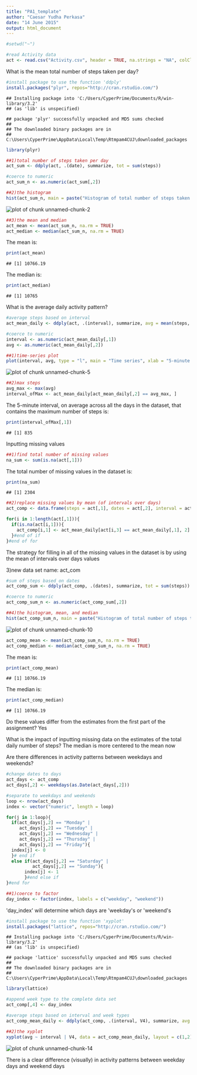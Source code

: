```yaml
---
title: "PA1_template"
author: "Caesar Yudha Perkasa"
date: "14 June 2015"
output: html_document
---
```



```r
#setwd("~")

#read Activity data
act <- read.csv("Activity.csv", header = TRUE, na.strings = "NA", colClasses = c("numeric", "character", "numeric"))
```


What is the mean total number of steps taken per day?


```r
#install package to use the function 'ddply'
install.packages("plyr", repos="http://cran.rstudio.com/")
```

```
## Installing package into 'C:/Users/CyperPrime/Documents/R/win-library/3.2'
## (as 'lib' is unspecified)
```

```
## package 'plyr' successfully unpacked and MD5 sums checked
## 
## The downloaded binary packages are in
## 	C:\Users\CyperPrime\AppData\Local\Temp\Rtmpam4CUJ\downloaded_packages
```

```r
library(plyr)

##1)total number of steps taken per day
act_sum <- ddply(act, .(date), summarize, tot = sum(steps))

#coerce to numeric
act_sum_n <- as.numeric(act_sum[,2])

##2)the histogram
hist(act_sum_n, main = paste("Histogram of total number of steps taken each day"), xlab = "total number of steps taken each day")
```

![plot of chunk unnamed-chunk-2](figure/unnamed-chunk-2-1.png) 

```r
##3)the mean and median
act_mean <- mean(act_sum_n, na.rm = TRUE)
act_median <- median(act_sum_n, na.rm = TRUE)
```

The mean is:

```r
print(act_mean)
```

```
## [1] 10766.19
```

The median is:

```r
print(act_median)
```

```
## [1] 10765
```


What is the average daily activity pattern?


```r
#average steps based on interval
act_mean_daily <- ddply(act, .(interval), summarize, avg = mean(steps, na.rm = TRUE))

#coerce to numeric
interval <- as.numeric(act_mean_daily[,1])
avg <- as.numeric(act_mean_daily[,2])

##1)time-series plot
plot(interval, avg, type = "l", main = "Time series", xlab = "5-minute interval", ylab = "Average number of steps taken")
```

![plot of chunk unnamed-chunk-5](figure/unnamed-chunk-5-1.png) 

```r
##2)max steps
avg_max <- max(avg)
interval_ofMax <- act_mean_daily[act_mean_daily[,2] == avg_max, ]
```

The 5-minute interval, on average across all the days in the dataset, that contains the maximum number of steps is:

```r
print(interval_ofMax[,1])
```

```
## [1] 835
```


Inputting missing values


```r
##1)find total number of missing values
na_sum <- sum(is.na(act[,1]))
```

The total number of missing values in the dataset is:

```r
print(na_sum)
```

```
## [1] 2304
```


```r
##2)replace missing values by mean (of intervals over days)
act_comp <- data.frame(steps = act[,1], dates = act[,2], interval = act[,3])

for(i in 1:length(act[,1])){
  if(is.na(act[i,1])){
    act_comp[i,1] <- act_mean_daily[act[i,3] == act_mean_daily[,1], 2]
  }#end of if
}#end of for
```

The strategy for filling in all of the missing values in the dataset is by using the mean of intervals over days values

3)new data set name: act_com


```r
#sum of steps based on dates
act_comp_sum <- ddply(act_comp, .(dates), summarize, tot = sum(steps))

#coerce to numeric
act_comp_sum_n <- as.numeric(act_comp_sum[,2])

##4)the histogram, mean, and median
hist(act_comp_sum_n, main = paste("Histogram of total number of steps taken each day"), xlab = "total number of steps taken each day after missing values were imputed")
```

![plot of chunk unnamed-chunk-10](figure/unnamed-chunk-10-1.png) 

```r
act_comp_mean <- mean(act_comp_sum_n, na.rm = TRUE)
act_comp_median <- median(act_comp_sum_n, na.rm = TRUE)
```

The mean is:

```r
print(act_comp_mean)
```

```
## [1] 10766.19
```

The median is:

```r
print(act_comp_median)
```

```
## [1] 10766.19
```

Do these values differ from the estimates from the first part of the assignment?
Yes 

What is the impact of inputting missing data on the estimates of the total daily number of steps?
The median is more centered to the mean now


Are there differences in activity patterns between weekdays and weekends?


```r
#change dates to days
act_days <- act_comp
act_days[,2] <- weekdays(as.Date(act_days[,2]))

#separate to weekdays and weekends
loop <- nrow(act_days)
index <- vector("numeric", length = loop)

for(j in 1:loop){
  if(act_days[j,2] == "Monday" |
     act_days[j,2] == "Tuesday" |
     act_days[j,2] == "Wednesday" |
     act_days[j,2] == "Thursday" |
     act_days[j,2] == "Friday"){
  index[j] <- 0
  }# end if
  else if(act_days[j,2] == "Saturday" |
          act_days[j,2] == "Sunday"){
       index[j] <- 1
       }#end else if
}#end for

##1)coerce to factor
day_index <- factor(index, labels = c("weekday", "weekend"))
```

'day_index' will determine which days are 'weekday's or 'weekend's


```r
#install package to use the function 'xyplot'
install.packages("lattice", repos="http://cran.rstudio.com/")
```

```
## Installing package into 'C:/Users/CyperPrime/Documents/R/win-library/3.2'
## (as 'lib' is unspecified)
```

```
## package 'lattice' successfully unpacked and MD5 sums checked
## 
## The downloaded binary packages are in
## 	C:\Users\CyperPrime\AppData\Local\Temp\Rtmpam4CUJ\downloaded_packages
```

```r
library(lattice)

#append week type to the complete data set
act_comp[,4] <- day_index

#average steps based on interval and week types
act_comp_mean_daily <- ddply(act_comp, .(interval, V4), summarize, avg = mean(steps, na.rm = TRUE))

##2)the xyplot
xyplot(avg ~ interval | V4, data = act_comp_mean_daily, layout = c(1,2), type = "l", main = "Time series", xlab = "5-minute interval", ylab = "Average number of steps taken, averaged across all weekday days or weekend days")
```

![plot of chunk unnamed-chunk-14](figure/unnamed-chunk-14-1.png) 

There is a clear difference (visually) in activity patterns between weekday days and weekend days
